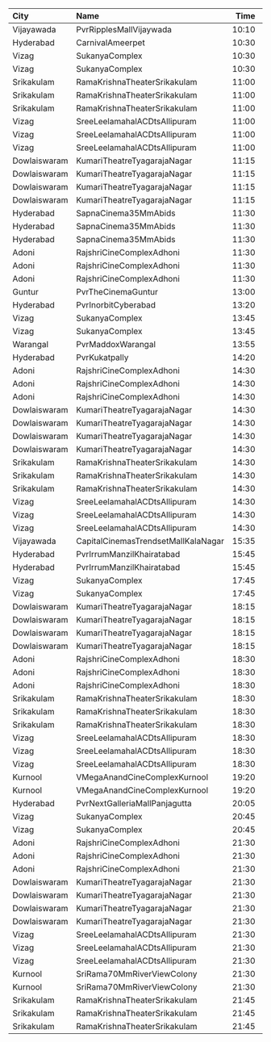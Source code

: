 | City         | Name                                |  Time | Type            | Price | Capacity | Booked |
| :----------- | :---------------------------------- | ----: | :-------------- | ----: | -------: | -----: |
| Vijayawada   | PvrRipplesMallVijaywada             | 10:10 | Classic         |  150₹ |      232 |      4 |
| Hyderabad    | CarnivalAmeerpet                    | 10:30 | PlatinumOffline |  150₹ |      316 |     24 |
| Vizag        | SukanyaComplex                      | 10:30 | Sofa            |  112₹ |       26 |     26 |
| Vizag        | SukanyaComplex                      | 10:30 | Balcony         |  112₹ |      239 |     54 |
| Srikakulam   | RamaKrishnaTheaterSrikakulam        | 11:00 | Balcony         |  112₹ |      110 |     88 |
| Srikakulam   | RamaKrishnaTheaterSrikakulam        | 11:00 | FirstClass      |   67₹ |      213 |    190 |
| Srikakulam   | RamaKrishnaTheaterSrikakulam        | 11:00 | SecondClass     |   44₹ |      102 |    102 |
| Vizag        | SreeLeelamahalACDtsAllipuram        | 11:00 | Balcony         |  112₹ |      407 |    323 |
| Vizag        | SreeLeelamahalACDtsAllipuram        | 11:00 | SecondClass     |   67₹ |      122 |     92 |
| Vizag        | SreeLeelamahalACDtsAllipuram        | 11:00 | ThirdClass      |   44₹ |      130 |    130 |
| Dowlaiswaram | KumariTheatreTyagarajaNagar         | 11:15 | Balcony         |  100₹ |      194 |    124 |
| Dowlaiswaram | KumariTheatreTyagarajaNagar         | 11:15 | FirstClass      |  100₹ |      191 |    109 |
| Dowlaiswaram | KumariTheatreTyagarajaNagar         | 11:15 | SecondClass     |   60₹ |       69 |     69 |
| Dowlaiswaram | KumariTheatreTyagarajaNagar         | 11:15 | ThirdClass      |   40₹ |      113 |    113 |
| Hyderabad    | SapnaCinema35MmAbids                | 11:30 | Balcony         |  100₹ |      324 |    270 |
| Hyderabad    | SapnaCinema35MmAbids                | 11:30 | Silver          |   70₹ |      228 |    164 |
| Hyderabad    | SapnaCinema35MmAbids                | 11:30 | Bronze          |   50₹ |      144 |    144 |
| Adoni        | RajshriCineComplexAdhoni            | 11:30 | Balcony         |  150₹ |       56 |      7 |
| Adoni        | RajshriCineComplexAdhoni            | 11:30 | FirstClass      |  100₹ |      236 |     13 |
| Adoni        | RajshriCineComplexAdhoni            | 11:30 | SecondClass     |   60₹ |       78 |      5 |
| Guntur       | PvrTheCinemaGuntur                  | 13:00 | Deluxe          |  150₹ |      146 |     10 |
| Hyderabad    | PvrInorbitCyberabad                 | 13:20 | Classic         |  150₹ |      161 |     14 |
| Vizag        | SukanyaComplex                      | 13:45 | Sofa            |  112₹ |       26 |     26 |
| Vizag        | SukanyaComplex                      | 13:45 | Balcony         |  112₹ |      239 |     56 |
| Warangal     | PvrMaddoxWarangal                   | 13:55 | Classic         |  150₹ |       97 |      1 |
| Hyderabad    | PvrKukatpally                       | 14:20 | Classic         |  150₹ |      135 |      7 |
| Adoni        | RajshriCineComplexAdhoni            | 14:30 | Balcony         |  150₹ |       56 |      7 |
| Adoni        | RajshriCineComplexAdhoni            | 14:30 | FirstClass      |  100₹ |      236 |     13 |
| Adoni        | RajshriCineComplexAdhoni            | 14:30 | SecondClass     |   60₹ |       78 |      7 |
| Dowlaiswaram | KumariTheatreTyagarajaNagar         | 14:30 | Balcony         |  100₹ |      194 |    120 |
| Dowlaiswaram | KumariTheatreTyagarajaNagar         | 14:30 | FirstClass      |  100₹ |      191 |    109 |
| Dowlaiswaram | KumariTheatreTyagarajaNagar         | 14:30 | SecondClass     |   60₹ |       69 |     69 |
| Dowlaiswaram | KumariTheatreTyagarajaNagar         | 14:30 | ThirdClass      |   40₹ |      113 |    113 |
| Srikakulam   | RamaKrishnaTheaterSrikakulam        | 14:30 | Balcony         |  112₹ |      110 |     88 |
| Srikakulam   | RamaKrishnaTheaterSrikakulam        | 14:30 | FirstClass      |   67₹ |      213 |    190 |
| Srikakulam   | RamaKrishnaTheaterSrikakulam        | 14:30 | SecondClass     |   44₹ |      102 |    102 |
| Vizag        | SreeLeelamahalACDtsAllipuram        | 14:30 | Balcony         |  112₹ |      407 |    323 |
| Vizag        | SreeLeelamahalACDtsAllipuram        | 14:30 | SecondClass     |   67₹ |      122 |     92 |
| Vizag        | SreeLeelamahalACDtsAllipuram        | 14:30 | ThirdClass      |   44₹ |      130 |    130 |
| Vijayawada   | CapitalCinemasTrendsetMallKalaNagar | 15:35 | Silver          |  150₹ |       21 |      2 |
| Hyderabad    | PvrIrrumManzilKhairatabad           | 15:45 | Classic         |  150₹ |       94 |     16 |
| Hyderabad    | PvrIrrumManzilKhairatabad           | 15:45 | Recliner        |  300₹ |       10 |      1 |
| Vizag        | SukanyaComplex                      | 17:45 | Sofa            |  112₹ |       26 |     26 |
| Vizag        | SukanyaComplex                      | 17:45 | Balcony         |  112₹ |      239 |     54 |
| Dowlaiswaram | KumariTheatreTyagarajaNagar         | 18:15 | Balcony         |  100₹ |      194 |    120 |
| Dowlaiswaram | KumariTheatreTyagarajaNagar         | 18:15 | FirstClass      |  100₹ |      191 |    109 |
| Dowlaiswaram | KumariTheatreTyagarajaNagar         | 18:15 | SecondClass     |   60₹ |       69 |     69 |
| Dowlaiswaram | KumariTheatreTyagarajaNagar         | 18:15 | ThirdClass      |   40₹ |      113 |    113 |
| Adoni        | RajshriCineComplexAdhoni            | 18:30 | Balcony         |  150₹ |       56 |      7 |
| Adoni        | RajshriCineComplexAdhoni            | 18:30 | FirstClass      |  100₹ |      236 |     13 |
| Adoni        | RajshriCineComplexAdhoni            | 18:30 | SecondClass     |   60₹ |       78 |      5 |
| Srikakulam   | RamaKrishnaTheaterSrikakulam        | 18:30 | Balcony         |  112₹ |      110 |     88 |
| Srikakulam   | RamaKrishnaTheaterSrikakulam        | 18:30 | FirstClass      |   67₹ |      213 |    190 |
| Srikakulam   | RamaKrishnaTheaterSrikakulam        | 18:30 | SecondClass     |   44₹ |      102 |    102 |
| Vizag        | SreeLeelamahalACDtsAllipuram        | 18:30 | Balcony         |  112₹ |      407 |    323 |
| Vizag        | SreeLeelamahalACDtsAllipuram        | 18:30 | SecondClass     |   67₹ |      122 |     92 |
| Vizag        | SreeLeelamahalACDtsAllipuram        | 18:30 | ThirdClass      |   44₹ |      130 |    130 |
| Kurnool      | VMegaAnandCineComplexKurnool        | 19:20 | Gold            |  110₹ |      190 |      2 |
| Kurnool      | VMegaAnandCineComplexKurnool        | 19:20 | Executive       |   70₹ |       48 |      7 |
| Hyderabad    | PvrNextGalleriaMallPanjagutta       | 20:05 | Classic         |  150₹ |      145 |    145 |
| Vizag        | SukanyaComplex                      | 20:45 | Sofa            |  112₹ |       26 |     26 |
| Vizag        | SukanyaComplex                      | 20:45 | Balcony         |  112₹ |      239 |     54 |
| Adoni        | RajshriCineComplexAdhoni            | 21:30 | Balcony         |  150₹ |       56 |      7 |
| Adoni        | RajshriCineComplexAdhoni            | 21:30 | FirstClass      |  100₹ |      236 |     13 |
| Adoni        | RajshriCineComplexAdhoni            | 21:30 | SecondClass     |   60₹ |       78 |      5 |
| Dowlaiswaram | KumariTheatreTyagarajaNagar         | 21:30 | Balcony         |  100₹ |      194 |    120 |
| Dowlaiswaram | KumariTheatreTyagarajaNagar         | 21:30 | FirstClass      |  100₹ |      191 |    109 |
| Dowlaiswaram | KumariTheatreTyagarajaNagar         | 21:30 | SecondClass     |   60₹ |       69 |     69 |
| Dowlaiswaram | KumariTheatreTyagarajaNagar         | 21:30 | ThirdClass      |   40₹ |      113 |    113 |
| Vizag        | SreeLeelamahalACDtsAllipuram        | 21:30 | Balcony         |  112₹ |      407 |    323 |
| Vizag        | SreeLeelamahalACDtsAllipuram        | 21:30 | SecondClass     |   67₹ |      122 |     92 |
| Vizag        | SreeLeelamahalACDtsAllipuram        | 21:30 | ThirdClass      |   44₹ |      130 |    130 |
| Kurnool      | SriRama70MmRiverViewColony          | 21:30 | Balcony         |  100₹ |      496 |     86 |
| Kurnool      | SriRama70MmRiverViewColony          | 21:30 | SecondClass     |   70₹ |      260 |    260 |
| Srikakulam   | RamaKrishnaTheaterSrikakulam        | 21:45 | Balcony         |  112₹ |      110 |     88 |
| Srikakulam   | RamaKrishnaTheaterSrikakulam        | 21:45 | FirstClass      |   67₹ |      213 |    190 |
| Srikakulam   | RamaKrishnaTheaterSrikakulam        | 21:45 | SecondClass     |   44₹ |      102 |    102 |